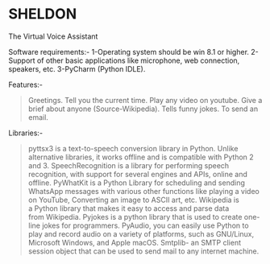 # SHELDON 
The Virtual Voice Assistant


Software requirements:-
1-Operating system should be win 8.1 or higher.
2-Support of other basic applications like microphone, web connection, speakers, etc.
3-PyCharm (Python IDLE).

Features:-
>Greetings.
>Tell you the current time.
>Play any video on youtube.
>Give a brief about anyone (Source-Wikipedia).
>Tells funny jokes.
>To send an email.

Libraries:-
> pyttsx3 is a text-to-speech conversion library in Python. Unlike alternative libraries, it works offline and is compatible with Python 2 and 3.
> SpeechRecognition is a library for performing speech recognition, with support for several engines and APIs, online and offline.
> PyWhatKit is a Python Library for scheduling and sending WhatsApp messages with various other functions like playing a video on YouTube, Converting an image to ASCII art, etc.
> Wikipedia is a Python library that makes it easy to access and parse data from Wikipedia.
> Pyjokes is a python library that is used to create one-line jokes for programmers.
> PyAudio, you can easily use Python to play and record audio on a variety of platforms, such as GNU/Linux, Microsoft Windows, and Apple macOS.
> Smtplib- an SMTP client session object that can be used to send mail to any internet machine.

